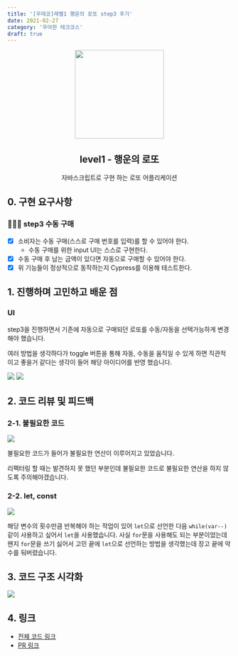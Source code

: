 ```yaml
---
title: '[우테코]레벨1 행운의 로또 step3 후기'
date: 2021-02-27
category: '우아한 테크코스'
draft: true
---
```


<p align="middle" >
  <img width="200px;" src="./images/lotto/lotto_ball.png"/>
</p>
<h2 align="middle">level1 - 행운의 로또</h2>
<p align="middle">자바스크립트로 구현 하는 로또 어플리케이션</p>

## 0. 구현 요구사항

### 🎯🎯🎯 step3 수동 구매

- [x] 소비자는 수동 구매(스스로 구매 번호를 입력)를 할 수 있어야 한다.
  - 수동 구매를 위한 input UI는 스스로 구현한다.
- [x] 수동 구매 후 남는 금액이 있다면 자동으로 구매할 수 있어야 한다.
- [x] 위 기능들이 정상적으로 동작하는지 Cypress를 이용해 테스트한다.

## 1. 진행하며 고민하고 배운 점

### UI

step3을 진행하면서 기존에 자동으로 구매되던 로또를 수동/자동을 선택가능하게 변경해야 했습니다.

여러 방법을 생각하다가 toggle 버튼을 통해 자동, 수동을 움직일 수 있게 하면 직관적이고 좋을거 같다는 생각이 들어 해당 아이디어를 반영 했습니다.

![](./images/lotto/step3-auto.png)
![](./images/lotto/step3-manual.png)

## 2. 코드 리뷰 및 피드백

### 2-1. 불필요한 코드

![](./images/lotto/step3-feedback1.png)

불필요한 코드가 들어가 불필요한 연산이 이루어지고 있었습니다.

리팩터링 할 때는 발견하지 못 했던 부분인데 불필요한 코드로 불필요한 연산을 하지 않도록 주의해야겠습니다.

### 2-2. let, const

![](./images/lotto/step3-feedback2.png)

해당 변수의 횟수만큼 반복해야 하는 작업이 있어 `let`으로 선언한 다음 `while(var--)` 같이 사용하고 싶어서 `let`을 사용했습니다. 사실 `for`문을 사용해도 되는 부분이었는데 왠지 `for`문을 쓰기 싫어서 고민 끝에 `let`으로 선언하는 방법을 생각했는데 장고 끝에 악수를 둬버렸습니다.

## 3. 코드 구조 시각화

![](./images/lotto/step3-visual.png)

## 4. 링크

- [전체 코드 링크](https://github.com/yujo11/javascript-lotto/tree/step3)
- [PR 링크](https://github.com/woowacourse/javascript-lotto/pull/57)
